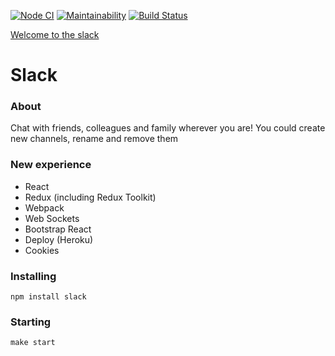 [![Node CI](https://github.com/Sergey89274291549/frontend-project-lvl4/workflows/Node.js%20CI/badge.svg)](https://github.com/Sergey89274291549/frontend-project-lvl4/actions)   [![Maintainability](https://api.codeclimate.com/v1/badges/b241d7b5acab9bcb2cf5/maintainability)](https://codeclimate.com/github/Sergey89274291549/frontend-project-lvl4/maintainability)   [![Build Status](https://travis-ci.com/Sergey89274291549/frontend-project-lvl4.svg?branch=master)](https://travis-ci.com/Sergey89274291549/frontend-project-lvl4)

[Welcome to the slack](https://nameless-springs-48989.herokuapp.com/)
 
# Slack

### About

Chat with friends, colleagues and family wherever you are!
You could create new channels, rename and remove them

### New experience

* React
* Redux (including Redux Toolkit)
* Webpack
* Web Sockets
* Bootstrap React
* Deploy (Heroku)
* Cookies

### Installing

```
npm install slack
```

### Starting

```
make start
```
